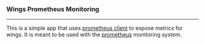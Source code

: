 ### Wings Prometheus Monitoring

---

This is a simple app that uses [prometheus client](https://github.com/prometheus/client_python) to expose metrics for wings. 
It is meant to be used with the [prometheus](https://prometheus.io/) monitoring system.

